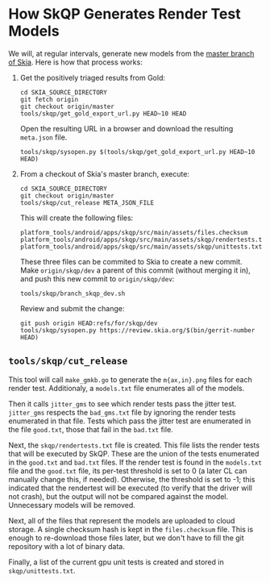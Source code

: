 How SkQP Generates Render Test Models
=====================================

We will, at regular intervals, generate new models from the [master branch of
Skia][1].  Here is how that process works:

1.  Get the positively triaged results from Gold:

        cd SKIA_SOURCE_DIRECTORY
        git fetch origin
        git checkout origin/master
        tools/skqp/get_gold_export_url.py HEAD~10 HEAD

    Open the resulting URL in a browser and download the resulting `meta.json` file.

        tools/skqp/sysopen.py $(tools/skqp/get_gold_export_url.py HEAD~10 HEAD)

2.  From a checkout of Skia's master branch, execute:

        cd SKIA_SOURCE_DIRECTORY
        git checkout origin/master
        tools/skqp/cut_release META_JSON_FILE

    This will create the following files:

        platform_tools/android/apps/skqp/src/main/assets/files.checksum
        platform_tools/android/apps/skqp/src/main/assets/skqp/rendertests.txt
        platform_tools/android/apps/skqp/src/main/assets/skqp/unittests.txt

    These three files can be commited to Skia to create a new commit.  Make
    `origin/skqp/dev` a parent of this commit (without merging it in), and
    push this new commit to `origin/skqp/dev`:

        tools/skqp/branch_skqp_dev.sh

    Review and submit the change:

        git push origin HEAD:refs/for/skqp/dev
        tools/skqp/sysopen.py https://review.skia.org/$(bin/gerrit-number HEAD)


`tools/skqp/cut_release`
------------------------

This tool will call `make_gmkb.go` to generate the `m{ax,in}.png` files for
each render test.  Additionaly, a `models.txt` file enumerates all of the
models.

Then it calls `jitter_gms` to see which render tests pass the jitter test.
`jitter_gms` respects the `bad_gms.txt` file by ignoring the render tests
enumerated in that file.  Tests which pass the jitter test are enumerated in
the file `good.txt`, those that fail in the `bad.txt` file.

Next, the `skqp/rendertests.txt` file is created.  This file lists the render
tests that will be executed by SkQP.  These are the union of the tests
enumerated in the `good.txt` and `bad.txt` files.  If the render test is found
in the `models.txt` file and the `good.txt` file, its per-test threshold is set
to 0 (a later CL can manually change this, if needed).  Otherwise, the
threshold is set to -1; this indicated that the rendertest will be executed (to
verify that the driver will not crash), but the output will not be compared
against the model.  Unnecessary models will be removed.

Next, all of the files that represent the models are uploaded to cloud storage.
A single checksum hash is kept in the  `files.checksum` file.  This is enough
to re-download those files later, but we don't have to fill the git repository
with a lot of binary data.

Finally, a list of the current gpu unit tests is created and stored in
`skqp/unittests.txt`.

[1]: https://skia.googlesource.com/skia/+log/master "Skia Master Branch"
[2]: https://gold.skia.org/search                   "Skia Gold Search"
